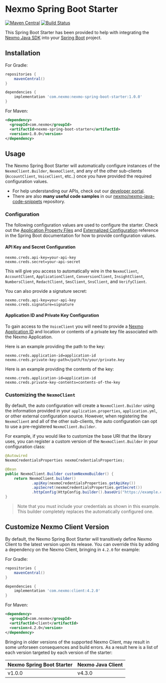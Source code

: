 # Nexmo Spring Boot Starter

[![Maven Central](https://img.shields.io/maven-central/v/com.nexmo/nexmo-spring-boot-starter.svg?label=Maven%20Central)](https://search.maven.org/search?q=g:%22com.nexmo%22%20AND%20a:%22nexmo-spring-boot-starter%22)
[![Build Status](https://travis-ci.org/Nexmo/nexmo-spring-boot-starter.svg?branch=master)](https://travis-ci.org/Nexmo/nexmo-spring-boot-starter)

This Spring Boot Starter has been provided to help with integrating the [Nexmo Java SDK](https://github.com/Nexmo/nexmo-java) into your [Spring Boot](https://spring.io/projects/spring-boot) project.

## Installation

For Gradle:

```groovy
repositories {
    mavenCentral()
}

dependencies {
    implementation 'com.nexmo:nexmo-spring-boot-starter:1.0.0'
}
```

For Maven:

```xml
<dependency>
  <groupId>com.nexmo</groupId>
  <artifactId>nexmo-spring-boot-starter</artifactId>
  <version>1.0.0</version>
</dependency>
```

## Usage

The Nexmo Spring Boot Starter will automatically configure instances of the `NexmoClient.Builder`, `NexmoClient`, and any of the other sub-clients (`AccountClient`, `VoiceClient`, etc..) once you have provided the required configuration values.

* For help understanding our APIs, check out our [developer portal](https://developer.nexmo.com/).
* There are also **many useful code samples** in our [nexmo/nexmo-java-code-snippets](https://github.com/Nexmo/nexmo-java-code-snippets) repository.

### Configuration

The following configuration values are used to configure the starter. Check out the [Application Property Files](https://docs.spring.io/spring-boot/docs/current/reference/htmlsingle/#boot-features-external-config-application-property-files) and [Externalized Configuration](https://docs.spring.io/spring-boot/docs/current/reference/htmlsingle/#boot-features-external-config) reference in the Spring Boot documentation for how to provide configuration values.

#### API Key and Secret Configuration

```
nexmo.creds.api-key=your-api-key
nexmo.creds.secret=your-api-secret
```

This will give you access to automatically wire in the `NexmoClient`, `AccountClient`, `ApplicationClient`, `ConversionClient`, `InsightClient`, `NumbersClient`, `RedactClient`, `SmsClient`, `SnsClient`, and `VerifyClient`.

You can also provide a signature secret:

```
nexmo.creds.api-key=your-api-key
nexmo.creds.signature=signature
```

#### Application ID and Private Key Configuration
To gain access to the `VoiceClient` you will need to provide a [Nexmo Application ID]() and location or contents of a private key file associated with the Nexmo Application.

Here is an example providing the path to the key:
```
nexmo.creds.application-id=application-id
nexmo.creds.private-key-path=/path/to/your/private.key
```

Here is an example providing the contents of the key:
```
nexmo.creds.application-id=application-id
nexmo.creds.private-key-contents=contents-of-the-key
```

### Customizing the `NexmoClient`

By default, the auto configuration will create a `NexmoClient.Builder` using the information provided in your `application.properties`, `application.yml`, or other external configuration source. However, when registering the `NexmoClient` and all of the other sub-clients, the auto configuration can opt to use a pre-registered `NexmoClient.Builder`.

For example, if you would like to customize the base URI that the library uses, you can register a custom version of the `NexmoClient.Builder` in your configuration class:

```java
@Autowired
NexmoCredentialsProperties nexmoCredentialsProperties;

@Bean
public NexmoClient.Builder customNexmoBuilder() {
    return NexmoClient.builder()
            .apiKey(nexmoCredentialsProperties.getApiKey())
            .apiSecret(nexmoCredentialsProperties.getSecret())
            .httpConfig(HttpConfig.builder().baseUri("https://example.com").build());
}
```
> Note that you must include your credentials as shown in this example. This builder completely replaces the automatically configured one.

## Customize Nexmo Client Version

By default, the Nexmo Spring Boot Starter will transitively define Nexmo Client to the latest version upon its release. You can override this by adding a dependency on the Nexmo Client, bringing in `4.2.0` for example:

For Gradle:

```groovy
repositories {
    mavenCentral()
}

dependencies {
    implementation 'com.nexmo:client:4.2.0'
}
```

For Maven:

```xml
<dependency>
  <groupId>com.nexmo</groupId>
  <artifactId>client</artifactId>
  <version>4.2.0</version>
</dependency>
```

Bringing in older versions of the supported Nexmo Client, may result in some unforseen consequences and build errors. As a result here is a list of each version targeted by each version of the starter:

| Nexmo Spring Boot Starter | Nexmo Java Client |
|---|---|
| v1.0.0 | v4.3.0 |